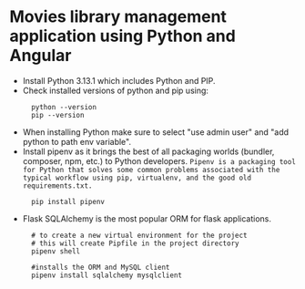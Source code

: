 # Movies library management application using Python and Angular
- Install Python 3.13.1 which includes Python and PIP.
- Check installed versions of python and pip using:
  ```
    python --version
    pip --version
  ```
- When installing Python make sure to select "use admin user" and "add python to path env variable".
- Install pipenv as it brings the best of all packaging worlds (bundler, composer, npm, etc.) to Python developers. `Pipenv is a packaging tool for Python that solves some common problems associated with the typical workflow using pip, virtualenv, and the good old requirements.txt.`
  ```
    pip install pipenv
  ```
- Flask SQLAlchemy is the most popular ORM for flask applications.
  ```
    # to create a new virtual environment for the project
    # this will create Pipfile in the project directory
    pipenv shell
    
    #installs the ORM and MySQL client
    pipenv install sqlalchemy mysqlclient 
  ```

